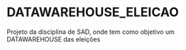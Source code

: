 # DATAWAREHOUSE_ELEICAO
Projeto da disciplina de SAD, onde tem como objetivo um DATAWAREHOUSE das eleições
